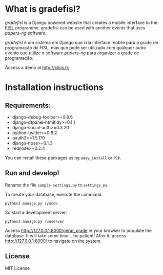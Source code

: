 # What is gradefisl?

_gradefisl_ is a Django powered website that creates a mobile interface to the [FISL](http://softwarelivre.org/fisl14) programme. gradefisl can be used with another events that uses _papers-ng_ software.

_gradefisl_ é um sistema em Django que cria interface mobile para a grade de programação do FISL, mas que pode ser utilizado com qualquer outro evento que utilize o software _papers-ng_ para organizar a grade de programação.

Access a demo at http://clips.tk


# Installation instructions

## Requirements:

* django-debug-toolbar>=0.8.5
* django-dtpanel-htmltidy>=0.1.1
* django-social-auth>=0.3.20
* python-twitter>=0.8.2
* oauth2>=1.5.170
* django-nose>=0.1.3
* rednose>=0.2.4

You can install these packages using `easy_install` or `PIP`.


## Run and develop!

Rename the file `sample-settings.py` to `settings.py`.

To create your database, execute the command:

    python2 manage.py syncdb 

So start a development server:

    python2 manage.py runserver

Access http://127.0.0.1:8000/gerar_grade in your browser to populate the database. It will take some time... be patient! After it, access http://127.0.0.1:8000/ to navigate on the system.

## License

MIT License
